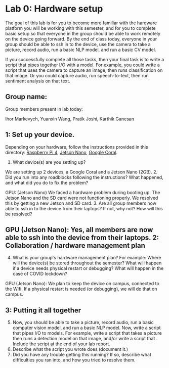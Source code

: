 Lab 0: Hardware setup
===
The goal of this lab is for you to become more familiar with the hardware platform you will be working with this semester, and for you to complete basic setup so that everyone in the group should be able to work remotely on the device going forward. By the end of class today, everyone in your group should be able to ssh in to the device, use the camera to take a picture, record audio, run a basic NLP model, and run a basic CV model. 

If you successfully complete all those tasks, then your final task is to write a script that pipes together I/O with a model. For example, you could write a script that uses the camera to capture an image, then runs classification on that image. Or you could capture audio, run speech-to-text, then run sentiment analysis on that text.

Group name:
---
Group members present in lab today:

Ihor Markevych,
Yuanxin Wang,
Pratik Joshi,
Karthik Ganesan

1: Set up your device.
----
Depending on your hardware, follow the instructions provided in this directory: [Raspberry Pi 4](https://github.com/strubell/11-767/blob/main/labs/lab0-setup/setup-rpi4.md), [Jetson Nano](https://github.com/strubell/11-767/blob/main/labs/lab0-setup/setup-jetson.md), [Google Coral](https://github.com/strubell/11-767/blob/main/labs/lab0-setup/setup-coral.md). 
1. What device(s) are you setting up? 

We are setting up 2 devices, a Google Coral and a Jetson Nano (2GB).
2. Did you run into any roadblocks following the instructions? What happened, and what did you do to fix the problem?

GPU: (Jetson Nano)
We faced a hardware problem during booting up. The Jetson Nano and the SD card were not functioning properly. We resolved this by getting a new Jetson and SD card. 
3. Are all group members now able to ssh in to the device from their laptops? If not, why not? How will this be resolved?

GPU (Jetson Nano):
Yes, all members are now able to ssh into the device from their laptops.
2: Collaboration / hardware management plan
----
4. What is your group's hardware management plan? For example: Where will the device(s) be stored throughout the semester? What will happen if a device needs physical restart or debugging? What will happen in the case of COVID lockdown?

GPU (Jetson Nano):
We plan to keep the device on campus, connected to the Wifi. If a physical restart is needed (or debugging), we will do that on campus.

3: Putting it all together
----
5. Now, you should be able to take a picture, record audio, run a basic computer vision model, and run a basic NLP model. Now, write a script that pipes I/O to models. For example, write a script that takes a picture then runs a detection model on that image, and/or write a script that . Include the script at the end of your lab report.
6. Describe what the script you wrote does (document it.) 
7. Did you have any trouble getting this running? If so, describe what difficulties you ran into, and how you tried to resolve them.


